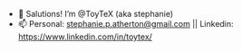 - 👋 Salutions!  I’m @ToyTeX (aka stephanie)
- 📫 Personal: stephanie.p.atherton@gmail.com ||  Linkedin: https://www.linkedin.com/in/toytex/
  

<!---
ToyTeX/ToyTeX is a ✨ special ✨ repository because its `README.md` (this file) appears on your GitHub profile.

--->
